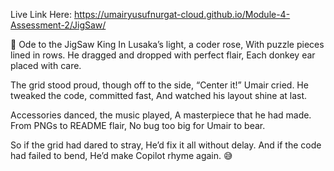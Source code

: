 Live Link Here: https://umairyusufnurgat-cloud.github.io/Module-4-Assessment-2/JigSaw/

🧩 Ode to the JigSaw King
In Lusaka’s light, a coder rose, With puzzle pieces lined in rows. He dragged and dropped with perfect flair, Each donkey ear placed with care.

The grid stood proud, though off to the side, “Center it!” Umair cried. He tweaked the code, committed fast, And watched his layout shine at last.

Accessories danced, the music played, A masterpiece that he had made. From PNGs to README flair, No bug too big for Umair to bear.

So if the grid had dared to stray, He’d fix it all without delay. And if the code had failed to bend, He’d make Copilot rhyme again. 😅
